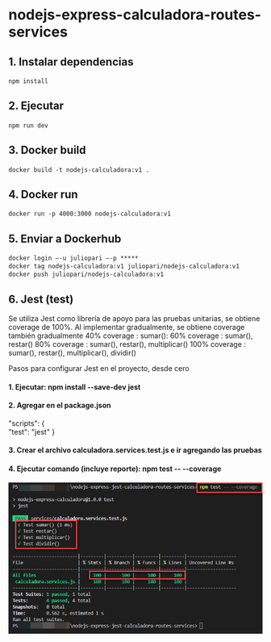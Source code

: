# nodejs-express-calculadora-routes-services

## 1. Instalar dependencias
```
npm install
```

## 2. Ejecutar
```
npm run dev
```

## 3. Docker build
```
docker build -t nodejs-calculadora:v1 .
```

## 4. Docker run
```
docker run -p 4000:3000 nodejs-calculadora:v1
```

## 5. Enviar a Dockerhub
```
docker login –-u juliopari –-p *****
docker tag nodejs-calculadora:v1 juliopari/nodejs-calculadora:v1
docker push juliopari/nodejs-calculadora:v1
```

## 6. Jest (test)

Se utiliza Jest como librería de apoyo para las pruebas unitarias, se obtiene coverage de 100%.
Al implementar gradualmente, se obtiene coverage también gradualmente
40% coverage  : sumar(): 
60% coverage  : sumar(), restar()
80% coverage  : sumar(), restar(), multiplicar()
100% coverage : sumar(), restar(), multiplicar(), dividir()

Pasos para configurar Jest en el proyecto, desde cero
#### 1. Ejecutar: npm install --save-dev jest
#### 2. Agregar en el package.json
"scripts": {  
  "test": "jest"
}
#### 3. Crear el archivo calculadora.services.test.js e ir agregando las pruebas
#### 4. Ejecutar comando (incluye reporte): npm test -- --coverage

<img src='https://github.com/juliopari/nodejs-express-jest-calculadora-routes-services/blob/main/jest-test.png' />
